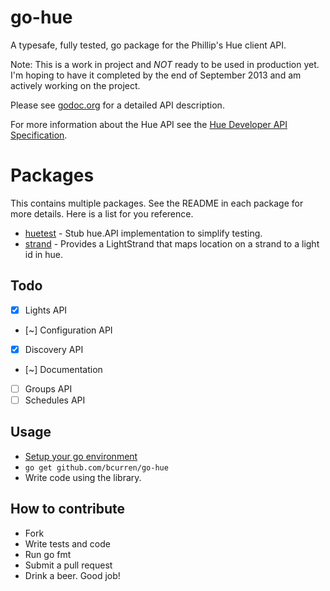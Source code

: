 # go-hue

A typesafe, fully tested, go package for the Phillip's Hue client API. 

Note: This is a work in project and *NOT* ready to be used in production yet. I'm hoping to have it completed by the end of September 2013 and am actively working on the project.

Please see [godoc.org](http://godoc.org/github.com/bcurren/go-hue) for a detailed API description.

For more information about the Hue API see the [Hue Developer API Specification](http://developers.meethue.com/).

# Packages

This contains multiple packages. See the README in each package for more details. Here is a list for you reference.

* [huetest](huetest/) - Stub hue.API implementation to simplify testing.
* [strand](strand/) - Provides a LightStrand that maps location on a strand to a light id in hue. 

## Todo

- [X] Lights API
- [~] Configuration API
- [X] Discovery API
- [~] Documentation
- [ ] Groups API
- [ ] Schedules API

## Usage

* [Setup your go environment](http://golang.org/doc/code.html)
* ```go get github.com/bcurren/go-hue```
* Write code using the library.

## How to contribute
* Fork
* Write tests and code
* Run go fmt
* Submit a pull request
* Drink a beer. Good job!
